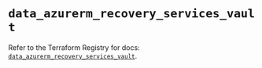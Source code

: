 # `data_azurerm_recovery_services_vault`

Refer to the Terraform Registry for docs: [`data_azurerm_recovery_services_vault`](https://registry.terraform.io/providers/hashicorp/azurerm/3.87.0/docs/data-sources/recovery_services_vault).
